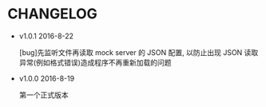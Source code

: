 # CHANGELOG

* v1.0.1 2016-8-22

  [bug]先监听文件再读取 mock server 的 JSON 配置, 以防止出现 JSON 读取异常(例如格式错误)造成程序不再重新加载的问题

* v1.0.0 2016-8-19

  第一个正式版本